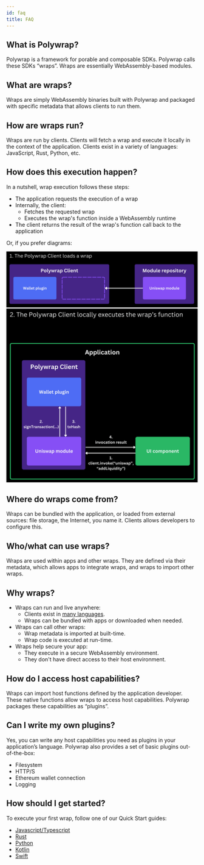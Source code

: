 ```yaml
---
id: faq
title: FAQ
---
```


## What is Polywrap?

Polywrap is a framework for porable and composable SDKs. Polywrap calls these SDKs “wraps”. Wraps are essentially WebAssembly-based modules.

## What are wraps?

Wraps are simply WebAssembly binaries built with Polywrap and packaged with specific metadata that allows clients to run them.

## How are wraps run?

Wraps are run by clients. Clients will fetch a wrap and execute it locally in the context of the application. Clients exist in a variety of languages: JavaScript, Rust, Python, etc.

## How does this execution happen?

In a nutshell, wrap execution follows these steps:

- The application requests the execution of a wrap
- Internally, the client:
  - Fetches the requested wrap
  - Executes the wrap's function inside a WebAssembly runtime
- The client returns the result of the wrap's function call back to the application

Or, if you prefer diagrams:

![Client fetches wrap](/img/docs/faq/1-load.png)
![Client executes wrap and returns execution result](/img/docs/faq/2-exec.png)
## Where do wraps come from?

Wraps can be bundled with the application, or loaded from external sources: file storage, the Internet, you name it. Clients allows developers to configure this.

## Who/what can use wraps?

Wraps are used within apps and other wraps. They are defined via their metadata, which allows apps to integrate wraps, and wraps to import other wraps.

## Why wraps?

- Wraps can run and live anywhere:
  - Clients exist in [many languages](/clients).
  - Wraps can be bundled with apps or downloaded when needed.
- Wraps can call other wraps:
  - Wrap metadata is imported at built-time.
  - Wrap code is executed at run-time.
- Wraps help secure your app:
  - They execute in a secure WebAssembly environment.
  - They don't have direct access to their host environment.

## How do I access host capabilities?

Wraps can import host functions defined by the application developer. These native functions allow wraps to access host capabilities. Polywrap packages these capabilities as “plugins”.

## Can I write my own plugins?

Yes, you can write any host capabilities you need as plugins in your application’s language. Polywrap also provides a set of basic plugins out-of-the-box:

- Filesystem
- HTTP/S
- Ethereum wallet connection
- Logging

## How should I get started?

To execute your first wrap, follow one of our Quick Start guides:
- [Javascript/Typescript](/quick-start/javascript)
- [Rust](/quick-start/rust)
- [Python](/quick-start/python)
- [Kotlin](/quick-start/kotlin)
- [Swift](/quick-start/swift)

